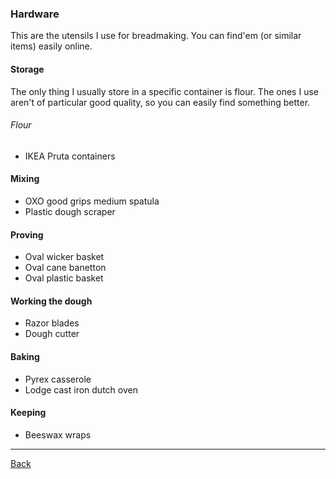 ### Hardware

This are the utensils I use for breadmaking. You can find'em (or similar items) easily online.

#### Storage

The only thing I usually store in a specific container is flour. The ones I use aren't of particular good quality, so you can easily find something better.

###### Flour

- IKEA Pruta containers

#### Mixing

- OXO good grips medium spatula
- Plastic dough scraper

#### Proving

- Oval wicker basket
- Oval cane banetton
- Oval plastic basket

#### Working the dough

- Razor blades
- Dough cutter

#### Baking

- Pyrex casserole
- Lodge cast iron dutch oven

#### Keeping

- Beeswax wraps

<hr/>

[Back](README.md)
